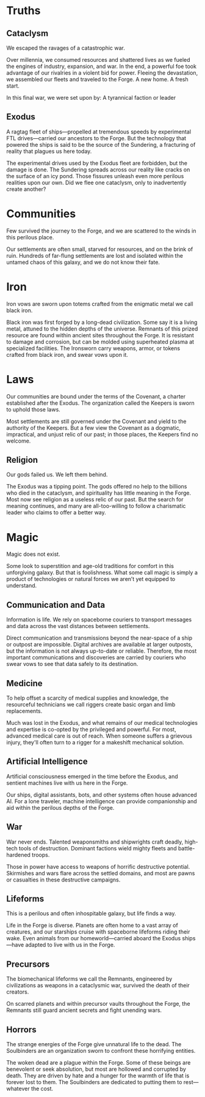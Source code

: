 # Truths
## Cataclysm
We escaped the ravages of a catastrophic war.

Over millennia, we consumed resources and shattered lives as we fueled the engines of industry, expansion, and war. In the end, a powerful foe took advantage of our rivalries in a violent bid for power. Fleeing the devastation, we assembled our fleets and traveled to the Forge. A new home. A fresh start.

In this final war, we were set upon by: A tyrannical faction or leader

## Exodus
A ragtag fleet of ships—propelled at tremendous speeds by experimental FTL drives—carried our ancestors to the Forge. But the technology that powered the ships is said to be the source of the Sundering, a fracturing of reality that plagues us here today.

The experimental drives used by the Exodus fleet are forbidden, but the damage is done. The Sundering spreads across our reality like cracks on the surface of an icy pond. Those fissures unleash even more perilous realities upon our own. Did we flee one cataclysm, only to inadvertently create another?

# Communities
Few survived the journey to the Forge, and we are scattered to the winds in this perilous place.

Our settlements are often small, starved for resources, and on the brink of ruin. Hundreds of far-flung settlements are lost and isolated within the untamed chaos of this galaxy, and we do not know their fate.

# Iron
Iron vows are sworn upon totems crafted from the enigmatic metal we call black iron.

Black iron was first forged by a long-dead civilization. Some say it is a living metal, attuned to the hidden depths of the universe. Remnants of this prized resource are found within ancient sites throughout the Forge. It is resistant to damage and corrosion, but can be molded using superheated plasma at specialized facilities. The Ironsworn carry weapons, armor, or tokens crafted from black iron, and swear vows upon it.

# Laws
Our communities are bound under the terms of the Covenant, a charter established after the Exodus. The organization called the Keepers is sworn to uphold those laws.

Most settlements are still governed under the Covenant and yield to the authority of the Keepers. But a few view the Covenant as a dogmatic, impractical, and unjust relic of our past; in those places, the Keepers find no welcome.

## Religion
Our gods failed us. We left them behind.

The Exodus was a tipping point. The gods offered no help to the billions who died in the cataclysm, and spirituality has little meaning in the Forge. Most now see religion as a useless relic of our past. But the search for meaning continues, and many are all-too-willing to follow a charismatic leader who claims to offer a better way.

# Magic
Magic does not exist.

Some look to superstition and age-old traditions for comfort in this unforgiving galaxy. But that is foolishness. What some call magic is simply a product of technologies or natural forces we aren’t yet equipped to understand.

## Communication and Data
Information is life. We rely on spaceborne couriers to transport messages and data across the vast distances between settlements.

Direct communication and transmissions beyond the near-space of a ship or outpost are impossible. Digital archives are available at larger outposts, but the information is not always up-to-date or reliable. Therefore, the most important communications and discoveries are carried by couriers who swear vows to see that data safely to its destination.

## Medicine
To help offset a scarcity of medical supplies and knowledge, the resourceful technicians we call riggers create basic organ and limb replacements.

Much was lost in the Exodus, and what remains of our medical technologies and expertise is co-opted by the privileged and powerful. For most, advanced medical care is out of reach. When someone suffers a grievous injury, they'll often turn to a rigger for a makeshift mechanical solution.

## Artificial Intelligence
Artificial consciousness emerged in the time before the Exodus, and sentient machines live with us here in the Forge.

Our ships, digital assistants, bots, and other systems often house advanced AI. For a lone traveler, machine intelligence can provide companionship and aid within the perilous depths of the Forge.

## War
War never ends. Talented weaponsmiths and shipwrights craft deadly, high-tech tools of destruction. Dominant factions wield mighty fleets and battle-hardened troops.

Those in power have access to weapons of horrific destructive potential. Skirmishes and wars flare across the settled domains, and most are pawns or casualties in these destructive campaigns.

## Lifeforms
This is a perilous and often inhospitable galaxy, but life finds a way.

Life in the Forge is diverse. Planets are often home to a vast array of creatures, and our starships cruise with spaceborne lifeforms riding their wake. Even animals from our homeworld—carried aboard the Exodus ships—have adapted to live with us in the Forge.

## Precursors
The biomechanical lifeforms we call the Remnants, engineered by civilizations as weapons in a cataclysmic war, survived the death of their creators.

On scarred planets and within precursor vaults throughout the Forge, the Remnants still guard ancient secrets and fight unending wars.

## Horrors

The strange energies of the Forge give unnatural life to the dead. The Soulbinders are an organization sworn to confront these horrifying entities.

The woken dead are a plague within the Forge. Some of these beings are benevolent or seek absolution, but most are hollowed and corrupted by death. They are driven by hate and a hunger for the warmth of life that is forever lost to them. The Soulbinders are dedicated to putting them to rest—whatever the cost.





